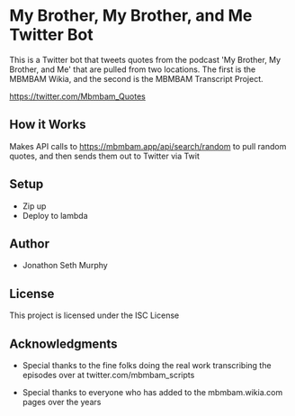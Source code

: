 # My Brother, My Brother, and Me Twitter Bot

This is a Twitter bot that tweets quotes from the podcast 'My Brother, My Brother, and Me' that are pulled from two locations.
The first is the MBMBAM Wikia, and the second is the MBMBAM Transcript Project.

https://twitter.com/Mbmbam_Quotes

## How it Works

Makes API calls to https://mbmbam.app/api/search/random to pull random quotes, and then sends them out to Twitter via Twit  

## Setup

* Zip up
* Deploy to lambda

## Author

* Jonathon Seth Murphy

## License

This project is licensed under the ISC License

## Acknowledgments

* Special thanks to the fine folks doing the real work transcribing the episodes over at twitter.com/mbmbam_scripts

* Special thanks to everyone who has added to the mbmbam.wikia.com pages over the years
